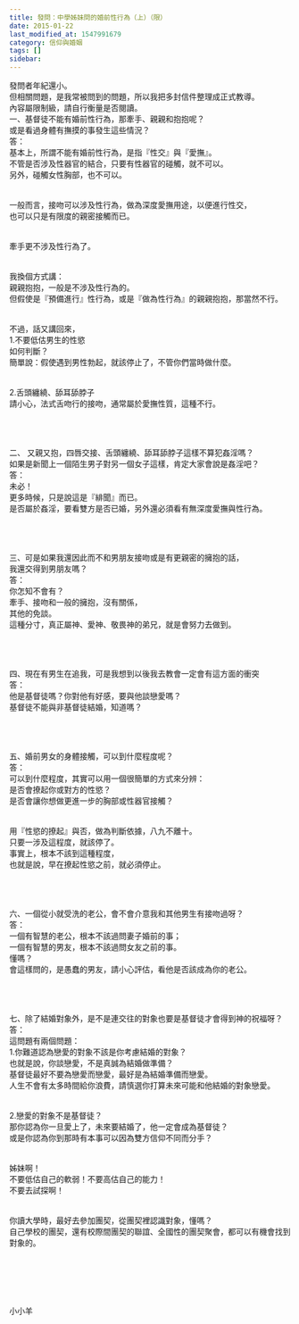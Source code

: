 ```yaml
---
title: 發問：中學姊妹問的婚前性行為（上）（限）
date: 2015-01-22
last_modified_at: 1547991679
category: 信仰與婚姻
tags: []
sidebar: 
---
```


<p>發問者年紀還小。<br/>但相關問題，是我常被問到的問題，所以我把多封信件整理成正式教導。<br/>內容屬限制級，請自行衡量是否閱讀。<br/><!--more-->一、基督徒不能有婚前性行為，那牽手、親親和抱抱呢？<br/>或是看過身體有撫摸的事發生這些情況？<br/>答：<br/>基本上，所謂不能有婚前性行為，是指『性交』與『愛撫』。<br/>不管是否涉及性器官的結合，只要有性器官的碰觸，就不可以。<br/>另外，碰觸女性胸部，也不可以。<br/> <br/><br/>一般而言，接吻可以涉及性行為，做為深度愛撫用途，以便進行性交，<br/>也可以只是有限度的親密接觸而已。<br/> <br/><br/>牽手更不涉及性行為了。<br/> <br/><br/>我換個方式講：<br/>親親抱抱，一般是不涉及性行為的。<br/>但假使是『預備進行』性行為，或是『做為性行為』的親親抱抱，那當然不行。<br/> <br/><br/>不過，話又講回來，<br/>1.不要低估男生的性慾<br/>如何判斷？<br/>簡單說：假使遇到男性勃起，就該停止了，不管你們當時做什麼。<br/> <br/><br/>2.舌頭纏繞、舔耳舔脖子<br/>請小心，法式舌吻行的接吻，通常屬於愛撫性質，這種不行。<br/><br/><br/><br/><br/>二、 又親又抱，四唇交接、舌頭纏繞、舔耳舔脖子這樣不算犯姦淫嗎？<br/>如果是新聞上一個陌生男子對另一個女子這樣，肯定大家會說是姦淫吧？<br/>答：<br/>未必！<br/>更多時候，只是說這是『緋聞』而已。<br/>是否屬於姦淫，要看雙方是否已婚，另外還必須看有無深度愛撫與性行為。<br/> <br/> <br/><br/><br/>三、可是如果我還因此而不和男朋友接吻或是有更親密的擁抱的話，<br/>我還交得到男朋友嗎？<br/>答：<br/>你怎知不會有？<br/>牽手、接吻和一般的擁抱，沒有關係，<br/>其他的免談。<br/>這種分寸，真正屬神、愛神、敬畏神的弟兄，就是會努力去做到。<br/> <br/><br/><br/> <br/>四、現在有男生在追我，可是我想到以後我去教會一定會有這方面的衝突<br/>答：<br/>他是基督徒嗎？你對他有好感，要與他談戀愛嗎？<br/>基督徒不能與非基督徒結婚，知道嗎？<br/> <br/> <br/><br/><br/>五、婚前男女的身體接觸，可以到什麼程度呢？<br/>答：<br/>可以到什麼程度，其實可以用一個很簡單的方式來分辨：<br/>是否會撩起你或對方的性慾？<br/>是否會讓你想做更進一步的胸部或性器官接觸？<br/> <br/><br/>用『性慾的撩起』與否，做為判斷依據，八九不離十。<br/>只要一涉及這程度，就該停了。<br/>事實上，根本不該到這種程度，<br/>也就是說，早在撩起性慾之前，就必須停止。<br/> <br/> <br/><br/><br/>六、一個從小就受洗的老公，會不會介意我和其他男生有接吻過呀？<br/>答：<br/>一個有智慧的老公，根本不該過問妻子婚前的事；<br/>一個有智慧的男友，根本不該過問女友之前的事。<br/>懂嗎？<br/>會這樣問的，是愚蠢的男友，請小心評估，看他是否該成為你的老公。<br/> <br/> <br/><br/><br/>七、除了結婚對象外，是不是連交往的對象也要是基督徒才會得到神的祝福呀？<br/>答：<br/>這問題有兩個問題：<br/>1.你難道認為戀愛的對象不該是你考慮結婚的對象？<br/>也就是說，你談戀愛，不是真誠為結婚做準備？<br/>基督徒最好不要為戀愛而戀愛，最好是為結婚準備而戀愛。<br/>人生不會有太多時間給你浪費，請慎選你打算未來可能和他結婚的對象戀愛。<br/> <br/><br/>2.戀愛的對象不是基督徒？<br/>那你認為你一旦愛上了，未來要結婚了，他一定會成為基督徒？<br/>或是你認為你到那時有本事可以因為雙方信仰不同而分手？<br/> <br/><br/>姊妹啊！<br/>不要低估自己的軟弱！不要高估自己的能力！<br/>不要去試探啊！<br/> <br/><br/>你讀大學時，最好去參加團契，從團契裡認識對象，懂嗎？<br/>自己學校的團契，還有校際間團契的聯誼、全國性的團契聚會，都可以有機會找到對象的。<br/><br/><br/><br/><br/><br/><br/>小小羊<br/><br/><br/><br/><br/><br/>
</p>